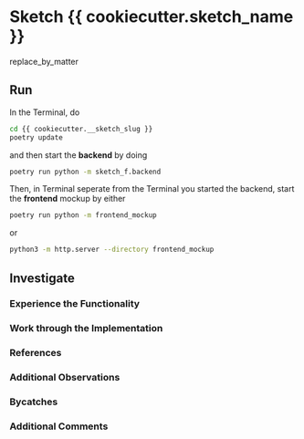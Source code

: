 # Sketch {{ cookiecutter.sketch_name }}

replace_by_matter

## Run

In the Terminal, do

``` bash
cd {{ cookiecutter.__sketch_slug }}
poetry update
```

and then start the **backend** by doing

```bash
poetry run python -m sketch_f.backend
```

Then, in Terminal seperate from the Terminal you started the backend, start the **frontend** mockup by either

```bash
poetry run python -m frontend_mockup
```

or

```bash
python3 -m http.server --directory frontend_mockup
```


## Investigate

### Experience the Functionality

### Work through the Implementation

### References

### Additional Observations

### Bycatches

### Additional Comments

